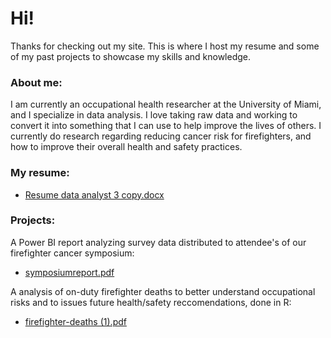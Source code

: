 # Hi!

Thanks for checking out my site. This is where I host my resume and some of my past projects to showcase my skills and knowledge.

### About me:
I am currently an occupational health researcher at the University of Miami, and I specialize in data analysis. I love taking raw data and  working to convert it into something that I can use to help improve the lives of others. 
I currently do research regarding reducing cancer risk for firefighters, and how to improve their overall health and safety practices. 


### My resume:
- [Resume data analyst 3 copy.docx](https://github.com/astewart182/astewart182.github.io/files/14826049/Resume.data.analyst.3.copy.docx)


### Projects:

A Power BI report analyzing survey data distributed to attendee's of our firefighter cancer symposium:
- [symposiumreport.pdf](https://github.com/astewart182/astewart182.github.io/files/14826054/symposiumreport.pdf)


A analysis of on-duty firefighter deaths to better understand occupational risks and to issues future health/safety reccomendations, done in R:
- [firefighter-deaths (1).pdf](https://github.com/astewart182/astewart182.github.io/files/14826058/firefighter-deaths.1.pdf)

